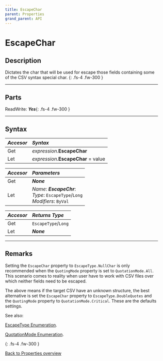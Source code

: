 ```yaml
---
title: EscapeChar
parent: Properties
grand_parent: API
---
```


# EscapeChar

## Description
Dictates the char that will be used for escape those fields containing some of the CSV syntax special char.
{: .fs-4 .fw-300 }

---

## Parts
ReadWrite: **_Yes_**{: .fs-4 .fw-300 }

---

## Syntax

|**_Accesor_**|**_Syntax_**|
|:----------|:----------|
|Get|*expression*.**EscapeChar**|
|Let|*expression*.**EscapeChar** = value|

|**_Accesor_**|**_Parameters_**|
|:----------|:----------|
|Get|**_None_**|
|Let|*Name*: **_EscapeChr_**:<br>*Type*: `EscapeType`/`Long`<br>*Modifiers*: `ByVal`|

|**_Accesor_**|**_Returns Type_**|
|:----------|:----------|
|Get|`EscapeType`/`Long`|
|Let|**_None_**|

---

## Remarks
Setting the `EscapeChar` property to `EscapeType.NullChar` is only recommended when the `QuotingMode` property is set to `QuotationMode.All`. This scenario comes to reality when user have to work with CSV files over which neither fields need to be escaped.

The above means if the target CSV have an unknown structure, the best alternative is set the `EscapeChar` property to `EscapeType.DoubleQuotes` and the `QuotingMode` property to `QuotationMode.Critical`. These are the defaults settings.

See also:

[EscapeType Enumeration](https://ws-garcia.github.io/VBA-CSV-interface/api/enumerations/escapetype.html).

[QuotationMode Enumeration](https://ws-garcia.github.io/VBA-CSV-interface/api/enumerations/quotationmode.html).

{: .fs-4 .fw-300 }

[Back to Properties overview](https://ws-garcia.github.io/VBA-CSV-interface/api/properties/)